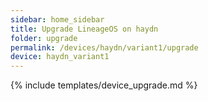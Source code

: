```yaml
---
sidebar: home_sidebar
title: Upgrade LineageOS on haydn
folder: upgrade
permalink: /devices/haydn/variant1/upgrade
device: haydn_variant1
---
```

{% include templates/device_upgrade.md %}
